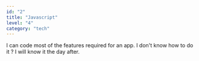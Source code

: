 ```yaml
---
id: "2"
title: "Javascript"
level: "4"
category: "tech"
---
```


I can code most of the features required for an app. I don't know how to do it ? I will know it the day after.

